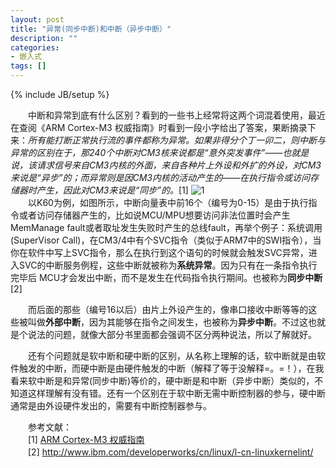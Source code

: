 ```yaml
---
layout: post
title: "异常(同步中断)和中断（异步中断）"
description: ""
categories: 
- 嵌入式
tags: []
---
```

{% include JB/setup %}

　　中断和异常到底有什么区别？看到的一些书上经常将这两个词混着使用，最近在查阅《ARM Cortex-M3 权威指南》时看到一段小字给出了答案，果断摘录下来：*所有能打断正常执行流的事件都称为异常。如果非得分个丁一卯二，则中断与异常的区别在于，那240个中断对CM3核来说都是“意外突发事件”——也就是说，该请求信号来自CM3内核的外面，来自各种片上外设和外扩的外设，对CM3来说是“异步”的；而异常则是因CM3内核的活动产生的——在执行指令或访问存储器时产生，因此对CM3来说是“同步”的。*[1] 
![1](http://github-blog.qiniudn.com/2014-02-20-interrupt-1.png-BlogPic)  
　　以K60为例，如图所示，中断向量表中前16个（编号为0-15）是由于执行指令或者访问存储器产生的，比如说MCU/MPU想要访问非法位置时会产生MemManage fault或者取址发生失败时产生的总线fault，再举个例子：系统调用(SuperVisor Call)，在CM3/4中有个SVC指令（类似于ARM7中的SWI指令），当你在软件中写上SVC指令，那么在执行到这个语句的时候就会触发SVC异常，进入SVC的中断服务例程，这些中断就被称为**系统异常**。因为只有在一条指令执行完毕后 MCU才会发出中断，而不是发生在代码指令执行期间。也被称为**同步中断**[2]

　　而后面的那些（编号16以后）由片上外设产生的，像串口接收中断等等的这些被叫做**外部中断**，因为其能够在指令之间发生，也被称为**异步中断**。不过这也就是个说法的问题，就像大部分书里面都会强调不区分两种说法，所以了解就好。  

　　还有个问题就是软中断和硬中断的区别，从名称上理解的话，软中断就是由软件触发的中断，而硬中断是由硬件触发的中断（解释了等于没解释=。=！），在我看来软中断是和异常(同步中断)等价的，硬中断是和中断（异步中断）类似的，不知道这样理解有没有错。还有一个区别在于软中断无需中断控制器的参与，硬中断通常是由外设硬件发出的，需要有中断控制器参与。


　　参考文献：  
　　[1] [ARM Cortex-M3 权威指南](http://book.douban.com/subject/3883699/)  
　　[2] http://www.ibm.com/developerworks/cn/linux/l-cn-linuxkernelint/

